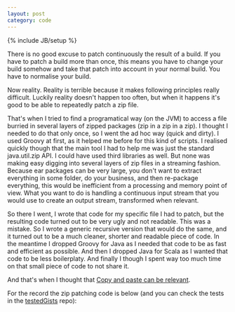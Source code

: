 ```yaml
---
layout: post
category: code
---
```

{% include JB/setup %}

There is no good excuse to patch continuously the result of a build. If you have to patch a build more than once, this means you have to change your build somehow and take that patch into account in your normal build. You have to normalise your build.

Now reality. Reality is terrible because it makes following principles really difficult. Luckily reality doesn't happen too often, but when it happens it's good to be able to repeatedly patch a zip file.

That's when I tried to find a programatical way (on the JVM) to access a file burried in several layers of zipped packages (zip in a zip in a zip). I thought I needed to do that only once, so I went the ad hoc way (quick and dirty). I used Groovy at first, as it helped me before for this kind of scripts. I realised quickly though that the main tool I had to help me was just the standard java.util.zip API. I could have used third libraries as well. But none was making easy digging into several layers of zip files in a streaming fashion. Because ear packages can be very large, you don't want to extract everything in some folder, do your business, and then re-package everything, this would be inefficient from a processing and memory point of view. What you want to do is handling a continuous input stream that you would use to create an output stream, transformed when relevant.

So there I went, I wrote that code for my specific file I had to patch, but the resulting code turned out to be very ugly and not readable. This was a mistake. So I wrote a generic recursive version that would do the same, and it turned out to be a much cleaner, shorter and readable piece of code. In the meantime I dropped Groovy for Java as I needed that code to be as fast and efficient as possible. And then I dropped Java for Scala as I wanted that code to be less boilerplaty. And finally I though I spent way too much time on that small piece of code to not share it. 

And that's when I thought that [Copy and paste can be relevant](http://matthieus.github.com/idea,%20open%20source/2013/02/04/copy-and-paste-can-be-relevant/).

For the record the zip patching code is below (and you can check the tests in the [testedGists](https://github.com/matthieus/testedGists) repo):
<script src="http://gist-it.appspot.com/github/matthieus/testedGists/raw/master/src/main/scala/testedGists/TransformFileInZip.scala">
</script>
